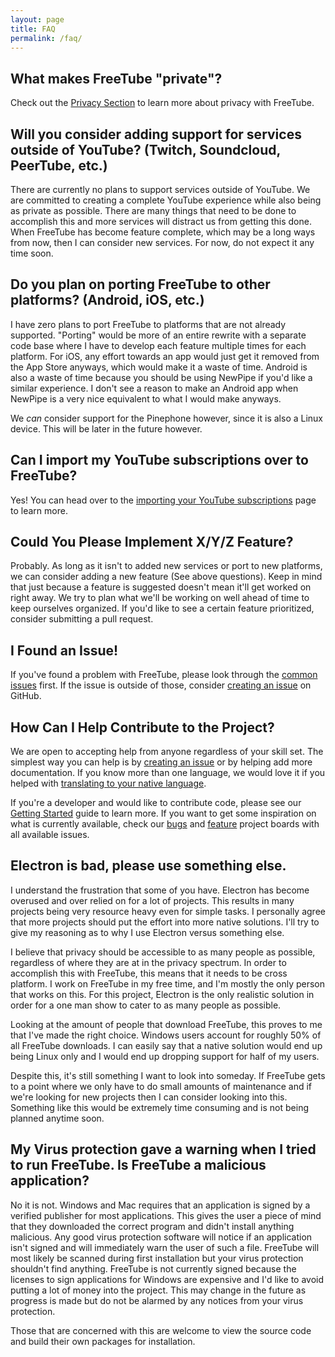 ```yaml
---
layout: page
title: FAQ
permalink: /faq/
---
```


## What makes FreeTube "private"?
Check out the [Privacy Section](/usage/privacy) to learn more about privacy with FreeTube.

## Will you consider adding support for services outside of YouTube? (Twitch, Soundcloud, PeerTube, etc.)
There are currently no plans to support services outside of YouTube. We are committed to creating a complete YouTube experience while also being as private as possible. There are many things that need to be done to accomplish this and more services will distract us from getting this done. When FreeTube has become feature complete, which may be a long ways from now, then I can consider new services.  For now, do not expect it any time soon.

## Do you plan on porting FreeTube to other platforms? (Android, iOS, etc.)
I have zero plans to port FreeTube to platforms that are not already supported. "Porting" would be more of an entire rewrite with a separate code base where I have to develop each feature multiple times for each platform. For iOS, any effort towards an app would just get it removed from the App Store anyways, which would make it a waste of time. Android is also a waste of time because you should be using NewPipe if you'd like a similar experience. I don't see a reason to make an Android app when NewPipe is a very nice equivalent to what I would make anyways.

We _can_ consider support for the Pinephone however, since it is also a Linux device. This will be later in the future however.

## Can I import my YouTube subscriptions over to FreeTube?
Yes! You can head over to the [importing your YouTube subscriptions](/usage/importing-subscriptions) page to learn more.

## Could You Please Implement X/Y/Z Feature?

Probably. As long as it isn't to added new services or port to new platforms, we can consider adding a new feature (See above questions). Keep in mind that just because a feature is suggested doesn't mean it'll get worked on right away. We try to plan what we'll be working on well ahead of time to keep ourselves organized. If you'd like to see a certain feature prioritized, consider submitting a pull request.

## I Found an Issue!

If you've found a problem with FreeTube, please look through the [common issues](/usage/common-issues) first. If the issue is outside of those, consider [creating an issue](community/creating-an-issue) on GitHub.

## How Can I Help Contribute to the Project?

We are open to accepting help from anyone regardless of your skill set. The simplest way you can help is by [creating an issue](/community/creating-an-issue) or by helping add more documentation. If you know more than one language, we would love it if you helped with [translating to your native language](/community/translations).

If you're a developer and would like to contribute code, please see our [Getting Started](/development/getting-started) guide to learn more. If you want to get some inspiration on what is currently available, check our [bugs](https://github.com/FreeTubeApp/FreeTube/projects/8) and [feature](https://github.com/FreeTubeApp/FreeTube/projects/8) project boards with all available issues.  


## Electron is bad, please use something else.
I understand the frustration that some of you have.  Electron has become overused and over relied on for a lot of projects.  This results in many projects being very resource heavy even for simple tasks.  I personally agree that more projects should put the effort into more native solutions.  I'll try to give my reasoning as to why I use Electron versus something else.

I believe that privacy should be accessible to as many people as possible, regardless of where they are at in the privacy spectrum. In order to accomplish this with FreeTube, this means that it needs to be cross platform.  I work on FreeTube in my free time, and I'm mostly the only person that works on this.  For this project, Electron is the only realistic solution in order for a one man show to cater to as many people as possible.

Looking at the amount of people that download FreeTube, this proves to me that I've made the right choice.  Windows users account for roughly 50% of all FreeTube downloads.  I can easily say that a native solution would end up being Linux only and I would end up dropping support for half of my users.

Despite this, it's still something I want to look into someday.  If FreeTube gets to a point where we only have to do small amounts of maintenance and if we're looking for new projects then I can consider looking into this.  Something like this would be extremely time consuming and is not being planned anytime soon.

## My Virus protection gave a warning when I tried to run FreeTube.  Is FreeTube a malicious application?
No it is not.  Windows and Mac requires that an application is signed by a verified publisher for most applications.  This gives the user a piece of mind that they downloaded the correct program and didn't install anything malicious.  Any good virus protection software will notice if an application isn't signed and will immediately warn the user of such a file.  FreeTube will most likely be scanned during first installation but your virus protection shouldn't find anything.  FreeTube is not currently signed because the licenses to sign applications for Windows are expensive and I'd like to avoid putting a lot of money into the project.  This may change in the future as progress is made but do not be alarmed by any notices from your virus protection.

Those that are concerned with this are welcome to view the source code and build their own packages for installation.
